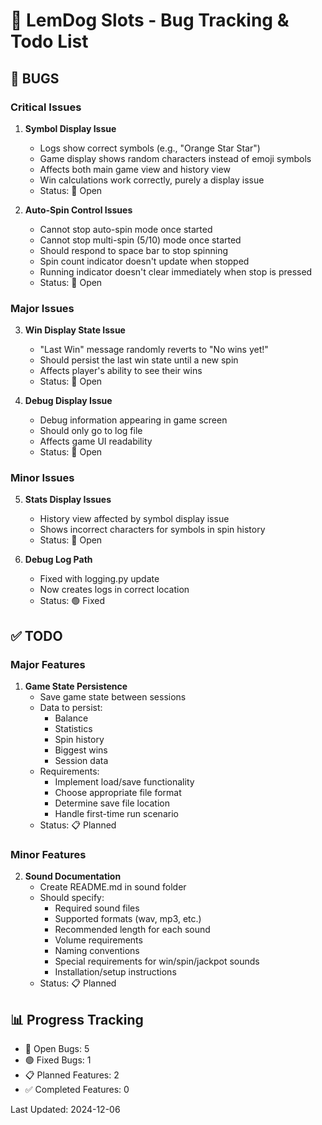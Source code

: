 # 🎰 LemDog Slots - Bug Tracking & Todo List

## 🐛 BUGS

### Critical Issues

1. **Symbol Display Issue**
   - Logs show correct symbols (e.g., "Orange Star Star")
   - Game display shows random characters instead of emoji symbols
   - Affects both main game view and history view
   - Win calculations work correctly, purely a display issue
   - Status: 🔴 Open

2. **Auto-Spin Control Issues**
   - Cannot stop auto-spin mode once started
   - Cannot stop multi-spin (5/10) mode once started
   - Should respond to space bar to stop spinning
   - Spin count indicator doesn't update when stopped
   - Running indicator doesn't clear immediately when stop is pressed
   - Status: 🔴 Open

### Major Issues

3. **Win Display State Issue**
   - "Last Win" message randomly reverts to "No wins yet!"
   - Should persist the last win state until a new spin
   - Affects player's ability to see their wins
   - Status: 🔴 Open

4. **Debug Display Issue**
   - Debug information appearing in game screen
   - Should only go to log file
   - Affects game UI readability
   - Status: 🔴 Open

### Minor Issues

5. **Stats Display Issues**
   - History view affected by symbol display issue
   - Shows incorrect characters for symbols in spin history
   - Status: 🔴 Open

6. **Debug Log Path**
   - Fixed with logging.py update
   - Now creates logs in correct location
   - Status: 🟢 Fixed

## ✅ TODO

### Major Features

1. **Game State Persistence**
   - Save game state between sessions
   - Data to persist:
     * Balance
     * Statistics
     * Spin history
     * Biggest wins
     * Session data
   - Requirements:
     * Implement load/save functionality
     * Choose appropriate file format
     * Determine save file location
     * Handle first-time run scenario
   - Status: 📋 Planned

### Minor Features

2. **Sound Documentation**
   - Create README.md in sound folder
   - Should specify:
     * Required sound files
     * Supported formats (wav, mp3, etc.)
     * Recommended length for each sound
     * Volume requirements
     * Naming conventions
     * Special requirements for win/spin/jackpot sounds
     * Installation/setup instructions
   - Status: 📋 Planned

## 📊 Progress Tracking

- 🔴 Open Bugs: 5
- 🟢 Fixed Bugs: 1
- 📋 Planned Features: 2
- ✅ Completed Features: 0

Last Updated: 2024-12-06 
